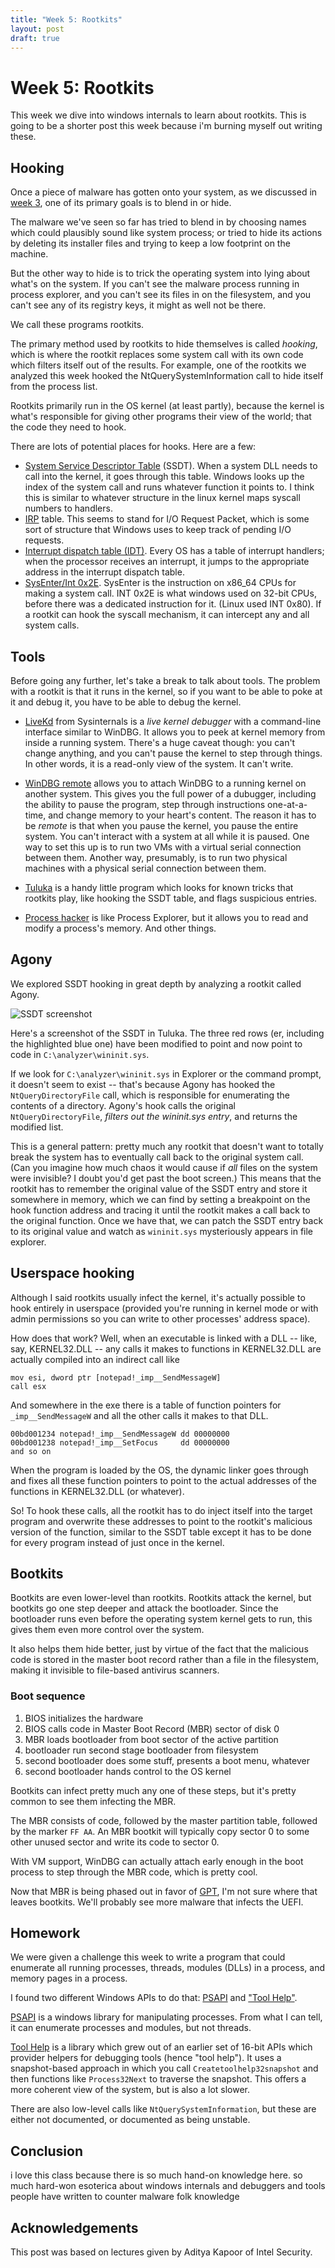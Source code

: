 ```yaml
---
title: "Week 5: Rootkits"
layout: post
draft: true
---
```


Week 5: Rootkits
================

This week we dive into windows internals to learn about rootkits.
This is going to be a shorter post this week because i'm burning myself out writing these.


Hooking
------

Once a piece of malware has gotten onto your system,
as we discussed in [week 3][],
one of its primary goals is to blend in or hide.

[week 3]: /cs373/2018/01/30/week-3.html

The malware we've seen so far has tried to blend in by choosing names
which could plausibly sound like system process;
or tried to hide its actions by deleting its installer files
and trying to keep a low footprint on the machine.

But the other way to hide is to trick the operating system into lying about
what's on the system.
If you can't see the malware process running in process explorer,
and you can't see its files in on the filesystem,
and you can't see any of its registry keys,
it might as well not be there.

We call these programs rootkits.

The primary method used by rootkits to hide themselves is called *hooking*, which is where
the rootkit replaces some system call with its own code which filters itself out of the results.
For example, one of the rootkits we analyzed this week hooked the NtQuerySystemInformation call to hide itself from the process list.

Rootkits primarily run in the OS kernel (at least partly),
because the kernel is what's responsible for giving other programs
their view of the world; that the code they need to hook.

There are lots of potential places for hooks.
Here are a few:

- [System Service Descriptor Table][ssdt] (SSDT). When a system DLL needs to call into the kernel, it goes through this table. Windows looks up the index of the system call and runs whatever function it points to. I think this is similar to whatever structure in the linux kernel maps syscall numbers to handlers.
- [IRP][irp] table. This seems to stand for I/O Request Packet, which is some sort of structure that Windows uses to keep track of pending I/O requests.
- [Interrupt dispatch table (IDT)][idt]. Every OS has a table of interrupt handlers; when the processor receives an interrupt, it jumps to the appropriate address in the interrupt dispatch table.
- [SysEnter/Int 0x2E][msr]. SysEnter is the instruction on x86\_64 CPUs for making a system call. INT 0x2E is what windows used on 32-bit CPUs, before there was a dedicated instruction for it. (Linux used INT 0x80). If a rootkit can hook the syscall mechanism, it can intercept any and all system calls.


[ssdt]: https://en.wikipedia.org/wiki/System_Service_Descriptor_Table
[irp]: https://en.wikipedia.org/wiki/I/O_request_packet
[idt]: https://bsodtutorials.wordpress.com/2013/10/23/interrupt-dispatch-table-idt/
[msr]: http://resources.infosecinstitute.com/hooking-system-calls-msrs/





Tools
----

Before going any further,
let's take a break to talk about tools.
The problem with a rootkit is that it runs in the kernel,
so if you want to be able to poke at it and debug it,
you have to be able to debug the kernel.

- [LiveKd][] from Sysinternals is a _live kernel debugger_
  with a command-line interface similar to WinDBG.
  It allows you to peek at kernel memory from inside a running system.
  There's a huge caveat though: you can't change anything, and you can't pause the kernel to step through things. In other words, it is a read-only view of the system. It can't write.

- [WinDBG remote][windbg] allows you to attach WinDBG to a running kernel on another system.
  This gives you the full power of a dubugger, including the ability to pause the program,
  step through instructions one-at-a-time, and change memory to your heart's content.
  The reason it has to be *remote* is that when you pause the kernel, you pause the entire system. You can't interact with a system at all while it is paused.
  One way to set this up is to run two VMs with a virtual serial connection between them.
  Another way, presumably, is to run two physical machines with a physical serial connection between them.

- [Tuluka][] is a handy little program which looks for known tricks that rootkits play, like hooking the SSDT table, and flags suspicious entries.

- [Process hacker][] is like Process Explorer, but it allows you to read and modify a process's memory. And other things.

[livekd]: https://docs.microsoft.com/en-us/sysinternals/downloads/livekd
[windbg]: https://docs.microsoft.com/en-us/windows-hardware/drivers/debugger/
[Tuluka]: http://tuluka.org/
[Process hacker]: https://processhacker.sourceforge.io/

Agony
-----

We explored SSDT hooking in great depth by analyzing a rootkit called Agony.

![SSDT screenshot]()


Here's a screenshot of the SSDT in Tuluka.
The three red rows (er, including the highlighted blue one)
have been modified to point and now point to code in
`C:\analyzer\wininit.sys`.

If we look for `C:\analyzer\wininit.sys` in Explorer or the command prompt, it
doesn't seem to exist --
that's because Agony has hooked the `NtQueryDirectoryFile` call,
which is responsible for enumerating the contents of a directory.
Agony's hook calls the original `NtQueryDirectoryFile`,
*filters out the wininit.sys entry*,
and returns the modified list.

This is a general pattern:
pretty much any rootkit that doesn't want to totally break the system
has to eventually call back to the original system call.
(Can you imagine how much chaos it would cause if *all* files on the system
were invisible? I doubt you'd get past the boot screen.)
This means that the rootkit has to remember the original value of the SSDT
entry and store it somewhere in memory, which we can find by setting a breakpoint
on the hook function address and tracing it until the rootkit makes
a call back to the original function.
Once we have that, we can patch the SSDT entry back to its original value and
watch as `wininit.sys` mysteriously appears in file explorer.

Userspace hooking
-----------------

Although I said rootkits usually infect the kernel,
it's actually possible to hook entirely in userspace
(provided you're running in kernel mode or with admin permissions so you can write to other processes' address space).

How does that work?
Well, when an executable is linked with a DLL --
like, say, KERNEL32.DLL --
any calls it makes to functions in KERNEL32.DLL are actually compiled into
an indirect call like

    mov esi, dword ptr [notepad!_imp__SendMessageW]
    call esx

And somewhere in the exe there is a table of function pointers
for `_imp__SendMessageW` and all the other calls it makes to that DLL.


    00bd001234 notepad!_imp__SendMessageW dd 00000000
    00bd001238 notepad!_imp__SetFocus     dd 00000000
    and so on

When the program is loaded by the OS, the dynamic linker goes through and fixes
all these function pointers to point to the actual addresses of the functions
in KERNEL32.DLL (or whatever).

So! To hook these calls, all the rootkit has to do inject itself into the target program
and overwrite these addresses to point to the rootkit's malicious version of the function,
similar to the SSDT table except it has to be done for every program instead of just once in the kernel.

Bootkits
-------

Bootkits are even lower-level than rootkits.
Rootkits attack the kernel, but bootkits go one step deeper and attack the bootloader.
Since the bootloader runs even before the operating system kernel gets to run,
this gives them even more control over the system.

It also helps them hide better, just by virtue of the fact that the malicious code is stored in the master boot record rather than a file in the filesystem, making it invisible to file-based antivirus scanners.


### Boot sequence
1. BIOS initializes the hardware
2. BIOS calls code in Master Boot Record (MBR) sector of disk 0
3. MBR loads bootloader from boot sector of the active partition
4. bootloader run second stage bootloader from filesystem
5. second bootloader does some stuff, presents a boot menu, whatever
6. second bootloader hands control to the OS kernel

Bootkits can infect pretty much any one of these steps,
but it's pretty common to see them infecting the MBR.

The MBR consists of code, followed by the master partition table, followed by
the marker `FF AA`.
An MBR bootkit will typically copy sector 0 to some other unused sector
and write its code to sector 0.

With VM support, WinDBG can actually attach early enough in the boot process to
step through the MBR code, which is pretty cool.

Now that MBR is being phased out in favor of [GPT][], I'm not sure where that leaves bootkits.
We'll probably see more malware that infects the UEFI.

[GPT]: https://en.wikipedia.org/wiki/GUID_Partition_Table


Homework
--------

We were given a challenge this week to write a program that could enumerate all running processes, threads, modules (DLLs) in a process, and memory pages in a process.


I found two different Windows APIs to do that: [PSAPI][] and ["Tool Help"][tool help].

[PSAPI][] is a windows library for manipulating processes.
From what I can tell, it can enumerate processes and modules, but not threads.

[PSAPI]: https://msdn.microsoft.com/en-us/library/windows/desktop/ms684894(v=vs.85).aspx
[Tool Help]: https://msdn.microsoft.com/en-us/library/windows/desktop/ms686832(v=vs.85).aspx

[Tool Help][tool help] is a library which grew out of an earlier set of 16-bit APIs which provider helpers for debugging tools (hence "tool help").
It uses a snapshot-based approach in which you call `Createtoolhelp32snapshot` and then functions like `Process32Next` to traverse the snapshot.
This offers a more coherent view of the system, but is also a lot slower.

There are also low-level calls like `NtQuerySystemInformation`, but these are
either not documented, or documented as being unstable.

Conclusion
-----

i love this class because there is so much hand-on knowledge here.
so much hard-won esoterica about windows internals and debuggers and
tools people have written to counter malware
folk knowledge


Acknowledgements
----------------

This post was based on lectures given by
Aditya Kapoor of
Intel Security.

